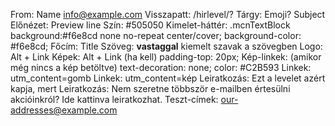 From: Name <info@example.com>
Visszapatt: /hirlevel/?
Tárgy: Emoji? Subject
Előnézet: Preview line
Szín: #505050
Kimelet-háttér: .mcnTextBlock background:#f6e8cd none no-repeat center/cover; background-color: #f6e8cd;
Főcím: Title
Szöveg: **vastaggal** kiemelt szavak a szövegben
Logo: Alt + Link
Képek: Alt + Link (ha kell) padding-top: 20px;
Kép-linkek: (amikor még nincs a kép betöltve) text-decoration: none; color: #C2B593
Linkek: utm_content=gomb
Linkek: utm_content=kép
Leiratkozás: Ezt a levelet azért kapja, mert
Leiratkozás: Nem szeretne többször e-mailben értesülni akcióinkról? Ide kattinva leiratkozhat.
Teszt-címek: our-addresses@example.com
